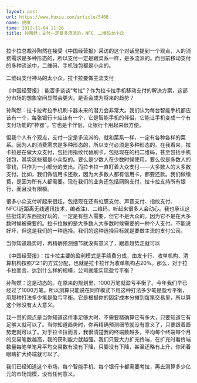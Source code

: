 ```yaml
---
layout: post
url: https://www.huxiu.com/article/5468
name: 虎嗅
time: 2012-11-04 11:26
title: 孙陶然：支付一定是多流派的，NFC、二维码太小众
---
```

拉卡拉总裁孙陶然在接受《中国经营报》采访的这个对话里提到一个观点，人的消费需求是多种形态的，所以支付一定是跟菜系一样，是多流派的。而目前移动支付的多种流派中，二维码、手机钱包都是小众的。

二维码支付神马的太小众，拉卡拉要做主流支付

《中国经营报》：能否多谈谈“考拉”？作为拉卡拉手机移动支付的解决方案，这部分市场的想象空间显然会更大。是否会成为将来的趋势？

孙陶然：拉卡拉考拉手机刷卡器未来的潜力会非常大。我们认为每台智能手机都应该有一个，每张银行卡应该有一个，它是智能手机的伴侣，它能让手机变成一个有支付功能的“神器”。它也是卡伴侣，让银行卡用起来很方便。

但我个人有个观点，支付一定是多流派的，就和菜系一样，一定有各种各样的菜系。因为人的消费需求是多种形态的，所以支付必须是多种形态的。在我看来，拉卡拉是在做大众支付，包括用指纹代替刷卡，包括现在的扫二维码，甚至包括手机钱包，其实这些都是小众型的。要么是少数人在少数时候使用，要么仅是多数人的零钱，只作为一小部分的支出。而拉卡拉一直盯着大众支付——大多数人的大多数支付。比如，我们做信用卡还款，因为大多数人都有信用卡，都要还款。我们做缴费，是因为所有人都需要。现在我们的业务还包括网购支付，拉卡拉支持所有银行，而且没有限额。

很多小众支付听起来很炫，包括现在还有虹膜支付、声音支付、指纹支付、NFC(近距离无线通讯技术，编者注)、二维码，听起来很多人会动心。我也承认这些挺炫的东西挺好玩的，一定是有些人需要，但它不是大众的，因为它不是在大多数时候被需要的。拉卡拉做的是大多数人大多数时候需要的一种个人支付。不能说好坏，但这是我们的一种选择。我们的这种选择目标就是要做主流的支付公司。

当你知道趋势时，再精确预测细节就没有意义了，跟着趋势走就可以

《中国经营报》：拉卡拉主要的盈利模式是手续费分成，由发卡行、收单机构、清算机构按照7∶2∶1的方式分配，也就是拉卡拉作为收单机构占20%。那么，对于拉卡拉而言，达到什么样的规模，公司就能实现盈亏平衡？

孙陶然：这是动态的。在原来的规划里，1000万笔就盈亏平衡了。今年我们早已经过了1000万笔。所以测算只能说在同样模式下用这种打法多少笔是盈亏平衡，用那种打法多少笔是盈亏平衡。它是根据你的固定成本分摊到每笔交易里，所以算这个账没有太大意义。

我一贯的观点是当你知道这件事足够大时，不需要精确算它有多大，只要知道它有足够大就可以了。当你知道趋势时，你再精确预测细节就没有意义了，只要跟着趋势走就可以了。对于拉卡拉而言，我很清楚我的终端数越多，平均每个终端每个月的交易笔数越高，我的获利能力就越强。我们只要大力扩充终端，在扩充时看终端数量每笔单笔月平均交易数有没有下降，只要没有下降，甚至还略有上升，你闭着眼睛扩大终端就可以了。

我们已经知道这个市场，每个智能手机、每个银行卡都需要考拉，再去测算多少亿元的市场规模，没有任何意义。

